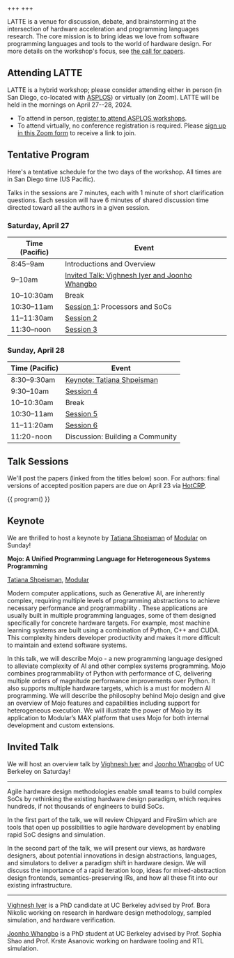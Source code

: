 +++
+++

LATTE is a venue for discussion, debate, and brainstorming at the intersection of hardware acceleration and programming languages research. The core mission is to bring ideas we love from software programming languages and tools to the world of hardware design. For more details on the workshop's focus, see [the call for papers][cfp].

## Attending LATTE

LATTE is a hybrid workshop; please consider attending either in person (in San Diego, co-located with [ASPLOS][]) or virtually (on Zoom). LATTE will be held in the mornings on April 27--28, 2024.

* To attend in person, [register to attend ASPLOS workshops][asplos-reg].
* To attend virtually, no conference registration is required. Please [sign up in this Zoom form][zoom] to receive a link to join.

## Tentative Program

Here's a tentative schedule for the two days of the workshop.
All times are in San Diego time (US Pacific).

Talks in the sessions are 7 minutes, each with 1 minute of short clarification questions.
Each session will have 6 minutes of shared discussion time directed toward all the authors in a given session.

### Saturday, April 27

| Time (Pacific) | Event |
|----------------|-------|
| 8:45–9am | Introductions and Overview |
| 9–10am | [Invited Talk: Vighnesh Iyer and Joonho Whangbo](#invited-talk) |
| 10–10:30am | Break |
| 10:30–11am | [Session 1](#session-1): Processors and SoCs |
| 11–11:30am | [Session 2](#session-2) |
| 11:30–noon | [Session 3](#session-3) |

### Sunday, April 28

| Time (Pacific) | Event |
|----------------|-------|
| 8:30–9:30am | [Keynote: Tatiana Shpeisman](#keynote) |
| 9:30–10am | [Session 4](#session-4) |
| 10–10:30am | Break |
| 10:30–11am | [Session 5](#session-5) |
| 11–11:20am | [Session 6](#session-6) |
| 11:20-noon | Discussion: Building a Community |

## Talk Sessions

We'll post the papers (linked from the titles below) soon.
For authors: final versions of accepted position papers are due on April 23 via [HotCRP][].

{{ program() }}

## Keynote

We are thrilled to host a keynote by [Tatiana Shpeisman][tatiana] of [Modular][] on Sunday!

**Mojo: A Unified Programming Language for Heterogeneous Systems Programming**

[Tatiana Shpeisman][tatiana], [Modular][]

Modern computer applications, such as Generative AI, are inherently complex, requiring multiple levels of programming abstractions to achieve necessary performance and programmability . These applications are usually built in multiple programming languages, some of them designed specifically for concrete hardware targets. For example, most machine learning systems are built using a combination of Python, C++ and CUDA. This complexity hinders developer productivity and makes it more difficult to maintain and extend software systems.

In this talk, we will describe Mojo - a new programming language designed to alleviate complexity of AI and other complex systems programming. Mojo combines programmability of Python with performance of C, delivering multiple orders of magnitude performance improvements over Python. It also supports multiple hardware targets, which is a must for modern AI programming. We will describe the philosophy behind Mojo design and give an overview of Mojo features and capabilities including support for heterogeneous execution. We will illustrate the power of Mojo by its application to Modular’s MAX platform that uses Mojo for both internal development and custom extensions.

[tatiana]: https://www.modular.com/team/tatiana-shpeisman
[modular]: https://www.modular.com

## Invited Talk

We will host an overview talk by [Vighnesh Iyer][vighnesh] and [Joonho Whangbo][joonho] of UC Berkeley on Saturday!

---

Agile hardware design methodologies enable small teams to build complex SoCs by rethinking the existing hardware design paradigm, which requires hundreds, if not thousands of engineers to build SoCs.

In the first part of the talk, we will review Chipyard and FireSim which are tools that open up possibilities to agile hardware development by enabling rapid SoC designs and simulation.

In the second part of the talk, we will present our views, as hardware designers, about potential innovations in design abstractions, languages, and simulators to deliver a paradigm shift in hardware design.
We will discuss the importance of a rapid iteration loop, ideas for mixed-abstraction design frontends, semantics-preserving IRs, and how all these fit into our existing infrastructure.

---

[Vighnesh Iyer][vighnesh] is a PhD candidate at UC Berkeley advised by Prof. Bora Nikolic working on research in hardware design methodology, sampled simulation, and hardware verification.

[Joonho Whangbo][joonho] is a PhD student at UC Berkeley advised by Prof. Sophia Shao and Prof. Krste Asanovic working on hardware tooling and RTL simulation.

[vighnesh]: https://vighneshiyer.com
[joonho]: https://joonho3020.github.io

[cfp]: @/cfp.md
[asplos]: https://www.asplos-conference.org/asplos2024/
[asplos-reg]: https://www.asplos-conference.org/asplos2024/attend/#registration
[zoom]: https://cornell.zoom.us/meeting/register/tJYlceCgpjkvEtcBL_b7hFWpbShI_Je4mSU8
[hotcrp]: https://latte.cs.cornell.edu
